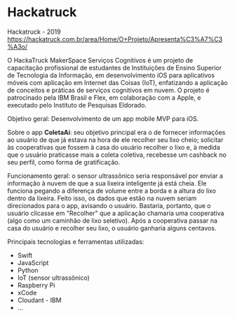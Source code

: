 # Hackatruck
Hackatruck - 2019
https://hackatruck.com.br/area/Home/O+Projeto/Apresenta%C3%A7%C3%A3o/

O HackaTruck MakerSpace Serviços Cognitivos é um projeto de capacitação profissional de estudantes de Instituições de Ensino Superior de Tecnologia da Informação, em desenvolvimento iOS para aplicativos móveis com aplicação em Internet das Coisas (IoT), enfatizando a aplicação de conceitos e práticas de serviços cognitivos em nuvem. O projeto é patrocinado pela IBM Brasil e Flex, em colaboração com a Apple, e executado pelo Instituto de Pesquisas Eldorado.


Objetivo geral: Desenvolvimento de um app mobile MVP para iOS.

Sobre o app **ColetaAi**: seu objetivo principal era o de fornecer informações ao usuário de que já estava na hora de ele recolher seu lixo cheio; solicitar às cooperativas que fossem à casa do usuário recolher o lixo e, à medida que o usuário praticasse mais a coleta coletiva, recebesse um cashback no seu perfil, como forma de gratificação.

Funcionamento geral: o sensor ultrassônico seria responsável por enviar a informação à nuvem de que a sua lixeira inteligente já está cheia. Ele funciona pegando a diferença de volume entre a borda e a altura do lixo dentro da lixeira. Feito isso, os dados que estão na nuvem seriam direcionados para o app, avisando o usuário. Bastaria, portanto, que o usuário clicasse em "Recolher" que a aplicação chamaria uma cooperativa (algo como um caminhão de lixo seletivo). Após a cooperativa passar na casa do usuário e recolher seu lixo, o usuário ganharia alguns centavos.

Principais tecnologias e ferramentas utilizadas:
  - Swift
  - JavaScript
  - Python
  - IoT (sensor ultrassônico)
  - Raspberry Pi
  - xCode
  - Cloudant - IBM
  - ...
